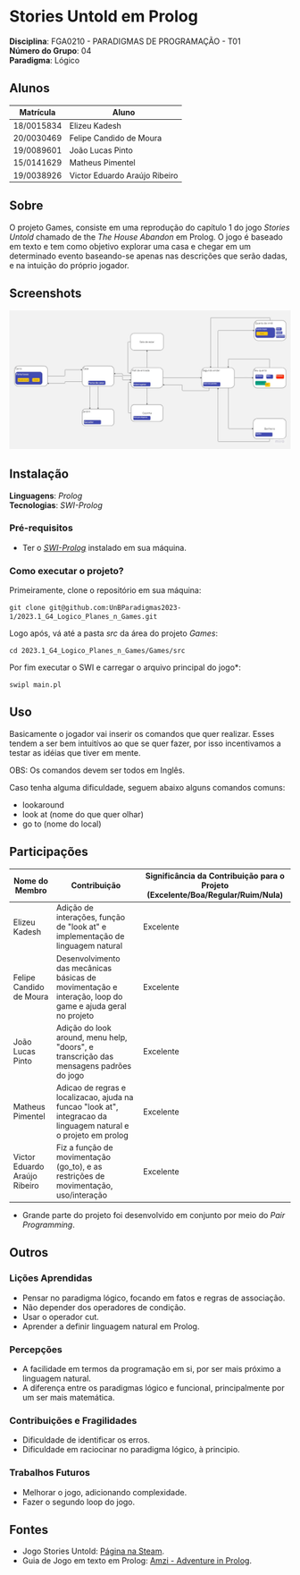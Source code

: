 # Stories Untold em Prolog

**Disciplina**: FGA0210 - PARADIGMAS DE PROGRAMAÇÃO - T01 <br>
**Número do Grupo**: 04<br>
**Paradigma**: Lógico<br>

## Alunos

|Matrícula | Aluno |
| -- | -- |
| 18/0015834 | Elizeu Kadesh |
| 20/0030469  |  Felipe Candido de Moura  |
| 19/0089601  |  João Lucas Pinto         |
| 15/0141629 |  Matheus Pimentel |
| 19/0038926  | Victor Eduardo Araújo Ribeiro  |

## Sobre

O projeto Games, consiste em uma reprodução do capítulo 1 do jogo _Stories Untold_ chamado de the _The House Abandon_ em Prolog. O jogo é baseado em texto e tem como objetivo explorar uma casa e chegar em um determinado evento baseando-se apenas nas descrições que serão dadas, e na intuição do próprio jogador.

## Screenshots

![Fluxo do Jogo](./assets/Fluxo_Stories_Untold.jpg)

## Instalação

**Linguagens**: *Prolog*<br>
**Tecnologias**: *SWI-Prolog*<br>

### Pré-requisitos

- Ter o [*SWI-Prolog*](https://www.swi-prolog.org/Download.html) instalado em sua máquina.

### Como executar o projeto?

Primeiramente, clone o repositório em sua máquina:

```
git clone git@github.com:UnBParadigmas2023-1/2023.1_G4_Logico_Planes_n_Games.git
```

Logo após, vá até a pasta *src* da área do projeto *Games*:

```
cd 2023.1_G4_Logico_Planes_n_Games/Games/src
```

Por fim executar o SWI e carregar o arquivo principal do jogo*:

```
swipl main.pl
```

## Uso

Basicamente o jogador vai inserir os comandos que quer realizar. Esses tendem a ser bem intuitívos ao que se quer fazer, por isso incentivamos a testar as idéias que tiver em mente.

OBS: Os comandos devem ser todos em Inglês.

Caso tenha alguma dificuldade, seguem abaixo alguns comandos comuns:

- lookaround
- look at (nome do que quer olhar)
- go to (nome do local)

## Participações

|Nome do Membro | Contribuição | Significância da Contribuição para o Projeto (Excelente/Boa/Regular/Ruim/Nula) |
| -- | -- | -- |
|  Elizeu Kadesh     | Adição de interações, função de "look at" e implementação de linguagem natural                                    |  Excelente  |
| Felipe Candido de Moura | Desenvolvimento das mecânicas básicas de movimentação e interação, loop do game e ajuda geral no projeto     |  Excelente  |
| João Lucas Pinto  |    Adição do look around, menu help, "doors", e transcrição das mensagens padrões do jogo                         |  Excelente  |
| Matheus Pimentel  |  Adicao de regras e localizacao, ajuda na funcao "look at", integracao da linguagem natural e o projeto em prolog |  Excelente  |
| Victor Eduardo Araújo Ribeiro|   Fiz a função de movimentação (go_to), e as restrições de movimentação, uso/interação                  |  Excelente  |

- Grande parte do projeto foi desenvolvido em conjunto por meio do _Pair Programming_.

## Outros

### Lições Aprendidas
- Pensar no paradigma lógico, focando em fatos e regras de associação.
- Não depender dos operadores de condição.
- Usar o operador cut.
- Aprender a definir linguagem natural em Prolog.

### Percepções
- A facilidade em termos da programação em si, por ser mais próximo a linguagem natural.
- A diferença entre os paradigmas lógico e funcional, principalmente por um ser mais matemática.

### Contribuições e Fragilidades
- Dificuldade de identificar os erros.
- Dificuldade em raciocinar no paradigma lógico, à principio.

### Trabalhos Futuros
- Melhorar o jogo, adicionando complexidade.
- Fazer o segundo loop do jogo.

## Fontes

- Jogo Stories Untold: [Página na Steam](https://store.steampowered.com/app/558420/Stories_Untold/).
- Guia de Jogo em texto em Prolog: [Amzi - Adventure in Prolog](http://www.amzi.com/AdventureInProlog/a1start.php).
